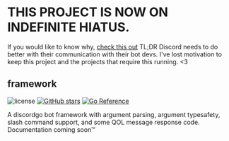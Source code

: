 # THIS PROJECT IS NOW ON INDEFINITE HIATUS. 
If you would like to know why, [check this out](https://github.com/discord/discord-api-docs/discussions/3731)
TL;DR Discord needs to do better with their communication with their bot devs. I've lost motivation to keep this project and the projects that require this running. <3

## framework

![license](https://img.shields.io/github/license/qpixel/framework)
[![GitHub stars](https://img.shields.io/github/stars/qpixel/framework)](https://github.com/qpixel/framework/stargazers)
[![Go Reference](https://pkg.go.dev/badge/github.com/qpixel/framework.svg)](https://pkg.go.dev/github.com/qpixel/framework)

A discordgo bot framework with argument parsing, argument typesafety, slash command support, and some QOL message response code. Documentation coming soon:tm:
